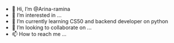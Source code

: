 - 👋 Hi, I’m @Arina-ramina
- 👀 I’m interested in ...
- 🌱 I’m currently learning CS50 and backend developer on python
- 💞️ I’m looking to collaborate on ...
- 📫 How to reach me ...

<!---
Arina-ramina/Arina-ramina is a ✨ special ✨ repository because its `README.md` (this file) appears on your GitHub profile.
You can click the Preview link to take a look at your changes.
--->
